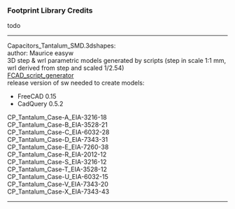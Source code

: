 ### Footprint Library Credits

todo

<hr>  

Capacitors_Tantalum_SMD.3dshapes:  
author: Maurice easyw  
3D step & wrl parametric models generated by scripts (step in scale 1:1 mm, wrl derived from step and scaled 1/2.54)  
[FCAD_script_generator](https://github.com/easyw/kicad-3d-models-in-freecad/tree/master/cadquery/FCAD_script_generator)  
release version of sw needed to create models:  
- FreeCAD 0.15  
- CadQuery 0.5.2  

CP_Tantalum_Case-A_EIA-3216-18  
CP_Tantalum_Case-B_EIA-3528-21  
CP_Tantalum_Case-C_EIA-6032-28  
CP_Tantalum_Case-D_EIA-7343-31  
CP_Tantalum_Case-E_EIA-7260-38  
CP_Tantalum_Case-R_EIA-2012-12  
CP_Tantalum_Case-S_EIA-3216-12  
CP_Tantalum_Case-T_EIA-3528-12  
CP_Tantalum_Case-U_EIA-6032-15  
CP_Tantalum_Case-V_EIA-7343-20  
CP_Tantalum_Case-X_EIA-7343-43  

<hr>  
